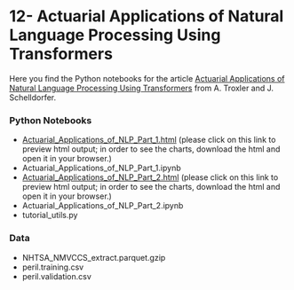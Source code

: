 # 12- Actuarial Applications of Natural Language Processing Using Transformers

Here you find the Python notebooks for the article [Actuarial Applications of Natural Language Processing Using Transformers](https://arxiv.org/abs/2206.02014) from A. Troxler and J. Schelldorfer.

### Python Notebooks
- [Actuarial_Applications_of_NLP_Part_1.html](https://htmlpreview.github.io/?https://github.com/JSchelldorfer/ActuarialDataScience/blob/master/12%20-%20NLP%20Using%20Transformers/Actuarial_Applications_of_NLP_Part_1.html) (please click on this link to preview html output; in order to see the charts, download the html and open it in your browser.)
- Actuarial_Applications_of_NLP_Part_1.ipynb
- [Actuarial_Applications_of_NLP_Part_2.html](https://htmlpreview.github.io/?https://github.com/JSchelldorfer/ActuarialDataScience/blob/master/12%20-%20NLP%20Using%20Transformers/Actuarial_Applications_of_NLP_Part_2.html) (please click on this link to preview html output; in order to see the charts, download the html and open it in your browser.)
- Actuarial_Applications_of_NLP_Part_2.ipynb
- tutorial_utils.py

### Data
- NHTSA_NMVCCS_extract.parquet.gzip
- peril.training.csv
- peril.validation.csv
